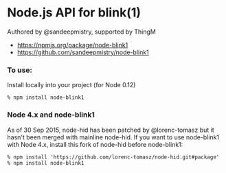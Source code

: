 Node.js API for blink(1)
========================

Authored by @sandeepmistry, supported by ThingM
- https://npmjs.org/package/node-blink1
- https://github.com/sandeepmistry/node-blink1

### To use:
Install locally into your project (for Node 0.12)
```
% npm install node-blink1
```

### Node 4.x and node-blink1
As of 30 Sep 2015, node-hid has been patched by @lorenc-tomasz but it hasn't been merged
with mainline node-hid.  If you want to use node-blink1 with Node 4.x,
install this fork of node-hid before node-blink1:
```
% npm install 'https://github.com/lorenc-tomasz/node-hid.git#package'
% npm install node-blink1
```



